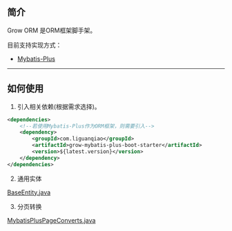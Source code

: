 ## 简介

Grow ORM 是ORM框架脚手架。

目前支持实现方式：

- [Mybatis-Plus](https://github.com/baomidou/mybatis-plus)

-------------------------------------------------------------------------------

## 如何使用

1. 引入相关依赖(根据需求选择)。

```xml
<dependencies>
    <!--若使用Mybatis-Plus作为ORM框架，则需要引入-->
    <dependency>
        <groupId>com.liguanqiao</groupId>
        <artifactId>grow-mybatis-plus-boot-starter</artifactId>
        <version>${latest.version}</version>
    </dependency>
</dependencies>
```

2. 通用实体

[BaseEntity.java](grow-mybatis-plus/src/main/java/com/liguanqiao/grow/mybaits/puls/entity/BaseEntity.java)

3. 分页转换

[MybatisPlusPageConverts.java](grow-mybatis-plus/src/main/java/com/liguanqiao/grow/mybaits/puls/converts/MybatisPlusPageConverts.java)
